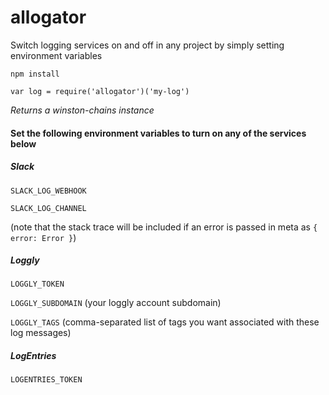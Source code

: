 # allogator
Switch logging services on and off in any project by simply setting environment variables

`npm install`

`var log = require('allogator')('my-log')`

*Returns a winston-chains instance*

#### Set the following environment variables to turn on any of the services below

##### Slack
`SLACK_LOG_WEBHOOK`

`SLACK_LOG_CHANNEL`

(note that the stack trace will be included if an error is passed in meta as `{ error: Error }`)

##### Loggly
`LOGGLY_TOKEN`

`LOGGLY_SUBDOMAIN` (your loggly account subdomain)

`LOGGLY_TAGS` (comma-separated list of tags you want associated with these log messages)

##### LogEntries
`LOGENTRIES_TOKEN`
